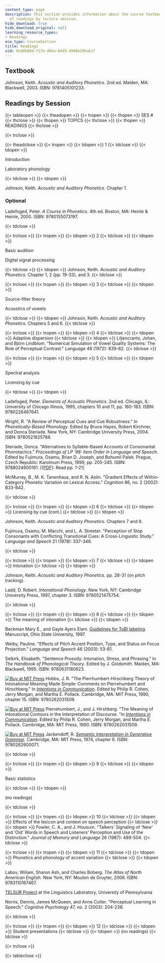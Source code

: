 ```yaml
---
content_type: page
description: This section provides information about the course textbook and the list
  of readings by lecture session.
hide_download: true
hide_download_original: null
learning_resource_types:
- Readings
ocw_type: CourseSection
title: Readings
uid: 0c60b88d-f17e-d6ba-04d3-4948e29bab1f
---
```


Textbook
--------

Johnson, Keith. _Acoustic and Auditory Phonetics_. 2nd ed. Malden, MA: Blackwell, 2003. ISBN: 9781405101233.

Readings by Session
-------------------

{{< tableopen >}}
{{< theadopen >}}
{{< tropen >}}
{{< thopen >}}
SES #
{{< thclose >}}
{{< thopen >}}
TOPICS
{{< thclose >}}
{{< thopen >}}
READINGS
{{< thclose >}}

{{< trclose >}}

{{< theadclose >}}
{{< tropen >}}
{{< tdopen >}}
1
{{< tdclose >}}
{{< tdopen >}}


Introduction

Laboratory phonology


{{< tdclose >}}
{{< tdopen >}}


Johnson, Keith. _Acoustic and Auditory Phonetics._ Chapter 1.

### Optional

Ladefoged, Peter. _A Course in Phonetics_. 4th ed. Boston, MA: Heinle & Heinle, 2000. ISBN: 9780155073197.


{{< tdclose >}}

{{< trclose >}}
{{< tropen >}}
{{< tdopen >}}
2
{{< tdclose >}}
{{< tdopen >}}


Basic audition

Digital signal processing


{{< tdclose >}}
{{< tdopen >}}
Johnson, Keith. _Acoustic and Auditory Phonetics._ Chapter 1, 2 (pp. 19-33), and 3.
{{< tdclose >}}

{{< trclose >}}
{{< tropen >}}
{{< tdopen >}}
3
{{< tdclose >}}
{{< tdopen >}}


Source-filter theory

Acoustics of vowels


{{< tdclose >}}
{{< tdopen >}}
Johnson, Keith. _Acoustic and Auditory Phonetics._ Chapters 5 and 6.
{{< tdclose >}}

{{< trclose >}}
{{< tropen >}}
{{< tdopen >}}
4
{{< tdclose >}}
{{< tdopen >}}
Adaptive dispersion
{{< tdclose >}}
{{< tdopen >}}
Liljencrants, Johan, and Björn Lindblom. "Numerical Simulation of Vowel Quality Systems: The Role of Perceptual Contrast." _Language_ 48 (1972): 839-62.
{{< tdclose >}}

{{< trclose >}}
{{< tropen >}}
{{< tdopen >}}
5
{{< tdclose >}}
{{< tdopen >}}


Spectral analysis

Licensing by cue


{{< tdclose >}}
{{< tdopen >}}


Ladefoged, Peter. _Elements of Acoustic Phonetics_. 2nd ed. Chicago, IL: University of Chicago Illinois, 1995, chapters 10 and 11, pp. 160-183. ISBN: 9780226467641.

Wright, R. "A Review of Perceptual Cues and Cue Robustness." In _Phonetically-Based Phonology_. Edited by Bruce Hayes, Robert Kirchner, and Donca Steriade. New York, NY: Cambridge University Press, 2004. ISBN: 9780521825788.

Steriade, Donca. "Alternatives to Syllable-Based Accounts of Consonantal Phonotactics." _Proceedings of LP '98: Item Order in Language and Speech_. Edited by Fujimura, Osamu, Brian D. Joseph, and Bohumil Palek. Prague, Czech Republic: Karolinum Press, 1999, pp. 205-245. ISBN: 9788024600161. \[([PDF](http://www.linguistics.ucla.edu/people/steriade/papers/Alternatives_to_Syllables.pdf)): Read pp. 1-21\]

McMurray, B., M. K. Tanenhaus, and R. N. Aslin. "Gradient Effects of Within-Category Phonetic Variation on Lexical Access." _Cognition_ 86, no. 2 (2002): B33-B42.


{{< tdclose >}}

{{< trclose >}}
{{< tropen >}}
{{< tdopen >}}
6
{{< tdclose >}}
{{< tdopen >}}
Licensing by cue (cont.)
{{< tdclose >}}
{{< tdopen >}}


Johnson, Keith. _Acoustic and Auditory Phonetics._ Chapters 7 and 8.

Fujimura, Osamu, M. Macchi, and L. A. Streeter. "Perception of Stop Consonants with Conflicting Transitional Cues: A Cross-Linguistic Study." _Language and Speech_ 21 (1978): 337-346.


{{< tdclose >}}

{{< trclose >}}
{{< tropen >}}
{{< tdopen >}}
7
{{< tdclose >}}
{{< tdopen >}}
Intonation
{{< tdclose >}}
{{< tdopen >}}


Johnson, Keith. _Acoustic and Auditory Phonetics._ pp. 28-31 (on pitch tracking).

Ladd, D. Robert. _Intonational Phonology_. New York, NY: Cambridge University Press, 1997, chapter 3. ISBN: 9780521475754.


{{< tdclose >}}

{{< trclose >}}
{{< tropen >}}
{{< tdopen >}}
8
{{< tdclose >}}
{{< tdopen >}}
The meaning of intonation
{{< tdclose >}}
{{< tdopen >}}


Beckman Mary E., and Gayle Ayers Elam. [Guidelines for ToBI labeling](http://www.ling.ohio-state.edu/research/phonetics/E_ToBI/). Manuscript, Ohio State University, 1997.

Welby, Pauline. "Effects of Pitch Accent Position, Type, and Status on Focus Projection." _Language and Speech_ 46 (2003): 53-81.

Selkirk, Elisabeth. "Sentence Prosody: Intonation, Stress, and Phrasing." In _The Handbook of Phonological Theory_. Edited by J. Goldsmith. Malden, MA: Blackwell, 1995. ISBN: 9780631180623.

[![Buy at MIT Press](/images/mp_logo.gif)](https://mitpress.mit.edu/9780262031509) Hobbs, J. R. "The Pierrhumbert-Hirschberg Theory of Intonational Meaning Made Simple: Comments on Pierrehumbert and Hirschberg." In [_Intentions in Communication_](https://mitpress.mit.edu/9780262031509). Edited by Philip R. Cohen, Jerry Morgan, and Martha E. Pollack. Cambridge, MA: MIT Press, 1990, chapter 15. ISBN: 9780262031509.

[![Buy at MIT Press](/images/mp_logo.gif)](https://mitpress.mit.edu/9780262031509) Pierrehumbert, J., and J. Hirshberg. "The Meaning of Intonational Contours in the Interpretation of Discourse. "In [_Intentions in Communication_](https://mitpress.mit.edu/9780262031509). Edited by Philip R. Cohen, Jerry Morgan, and Martha E. Pollack. Cambridge, MA: MIT Press, 1990. ISBN: 9780262031509.

[![Buy at MIT Press](/images/mp_logo.gif)](https://mitpress.mit.edu/9780262600071) Jackendoff, R. [_Semantic Interpretation in Generative Grammar_](https://mitpress.mit.edu/9780262600071). Cambridge, MA: MIT Press, 1974, chapter 6. ISBN: 9780262600071.


{{< tdclose >}}

{{< trclose >}}
{{< tropen >}}
{{< tdopen >}}
9
{{< tdclose >}}
{{< tdopen >}}


Basic statistics


{{< tdclose >}}
{{< tdopen >}}


(no readings)


{{< tdclose >}}

{{< trclose >}}
{{< tropen >}}
{{< tdopen >}}
10
{{< tdclose >}}
{{< tdopen >}}
Effects of the lexicon and context on speech perception
{{< tdclose >}}
{{< tdopen >}}
Fowler, C. A., and J. Housum. "Talkers' Signaling of 'New' and 'Old' Words in Speech and Listeners' Perception and Use of the Distinction." _Journal of Memory and Language_ 26 (1987): 489-504.
{{< tdclose >}}

{{< trclose >}}
{{< tropen >}}
{{< tdopen >}}
11
{{< tdclose >}}
{{< tdopen >}}
Phonetics and phonology of accent variation
{{< tdclose >}}
{{< tdopen >}}


Labov, Wiliam, Sharon Ash, and Charles Boberg. _The Atlas of North American English_. New York, NY: Mouton de Gruyter, 2006. ISBN: 9783110167467.

[TELSUR Project](http://www.ling.upenn.edu/phono_atlas/home.html) at the Linguistics Laboratory, University of Pennsylvania

Norris, Dennis, James McQueen, and Anne Cutler. "Perceptual Learning in Speech." _Cognitive Psychology_ 47, no. 2 (2003): 204-238.


{{< tdclose >}}

{{< trclose >}}
{{< tropen >}}
{{< tdopen >}}
12
{{< tdclose >}}
{{< tdopen >}}
Student presentations
{{< tdclose >}}
{{< tdopen >}}
(no readings)
{{< tdclose >}}

{{< trclose >}}

{{< tableclose >}}